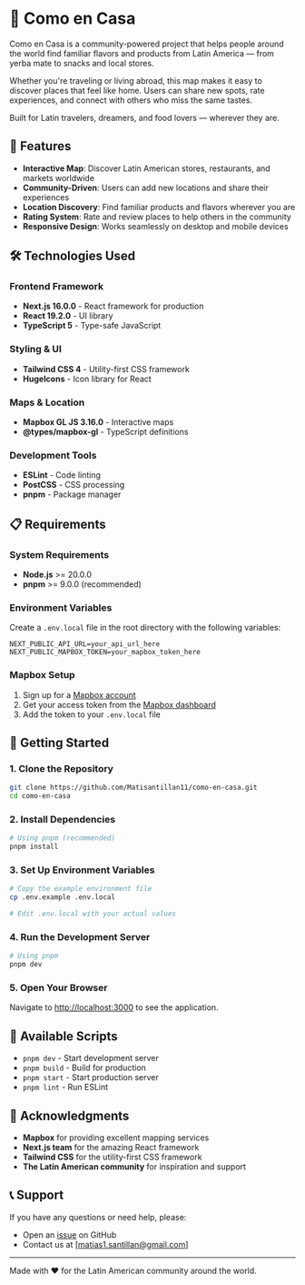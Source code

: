 # 🧉 Como en Casa

Como en Casa is a community-powered project that helps people around the world find familiar flavors and products from Latin America — from yerba mate to snacks and local stores.

Whether you're traveling or living abroad, this map makes it easy to discover places that feel like home. Users can share new spots, rate experiences, and connect with others who miss the same tastes.

Built for Latin travelers, dreamers, and food lovers — wherever they are.

## 🌟 Features

- **Interactive Map**: Discover Latin American stores, restaurants, and markets worldwide
- **Community-Driven**: Users can add new locations and share their experiences
- **Location Discovery**: Find familiar products and flavors wherever you are
- **Rating System**: Rate and review places to help others in the community
- **Responsive Design**: Works seamlessly on desktop and mobile devices

## 🛠️ Technologies Used

### Frontend Framework
- **Next.js 16.0.0** - React framework for production
- **React 19.2.0** - UI library
- **TypeScript 5** - Type-safe JavaScript

### Styling & UI
- **Tailwind CSS 4** - Utility-first CSS framework
- **HugeIcons** - Icon library for React

### Maps & Location
- **Mapbox GL JS 3.16.0** - Interactive maps
- **@types/mapbox-gl** - TypeScript definitions

### Development Tools
- **ESLint** - Code linting
- **PostCSS** - CSS processing
- **pnpm** - Package manager

## 📋 Requirements

### System Requirements
- **Node.js** >= 20.0.0
- **pnpm** >= 9.0.0 (recommended)

### Environment Variables
Create a `.env.local` file in the root directory with the following variables:

```env
NEXT_PUBLIC_API_URL=your_api_url_here
NEXT_PUBLIC_MAPBOX_TOKEN=your_mapbox_token_here
```

### Mapbox Setup
1. Sign up for a [Mapbox account](https://www.mapbox.com/)
2. Get your access token from the [Mapbox dashboard](https://account.mapbox.com/access-tokens/)
3. Add the token to your `.env.local` file

## 🚀 Getting Started

### 1. Clone the Repository
```bash
git clone https://github.com/Matisantillan11/como-en-casa.git
cd como-en-casa
```

### 2. Install Dependencies
```bash
# Using pnpm (recommended)
pnpm install
```

### 3. Set Up Environment Variables
```bash
# Copy the example environment file
cp .env.example .env.local

# Edit .env.local with your actual values
```

### 4. Run the Development Server
```bash
# Using pnpm
pnpm dev
```

### 5. Open Your Browser
Navigate to [http://localhost:3000](http://localhost:3000) to see the application.


## 🎯 Available Scripts

- `pnpm dev` - Start development server
- `pnpm build` - Build for production
- `pnpm start` - Start production server
- `pnpm lint` - Run ESLint



## 🙏 Acknowledgments

- **Mapbox** for providing excellent mapping services
- **Next.js team** for the amazing React framework
- **Tailwind CSS** for the utility-first CSS framework
- **The Latin American community** for inspiration and support

## 📞 Support

If you have any questions or need help, please:

- Open an [issue](https://github.com/Matisantillan11/como-en-casa/issues) on GitHub
- Contact us at [matias1.santillan@gmail.com]

---

Made with ❤️ for the Latin American community around the world.
